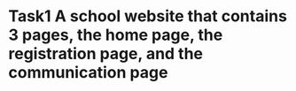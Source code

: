 # Task1 A school website that contains 3 pages, the home page, the registration page, and the communication page
